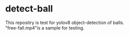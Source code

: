 # detect-ball
This repositry is test for yolov8 object-detection of balls.</br>
"free-fall.mp4"is a sample for testing.

